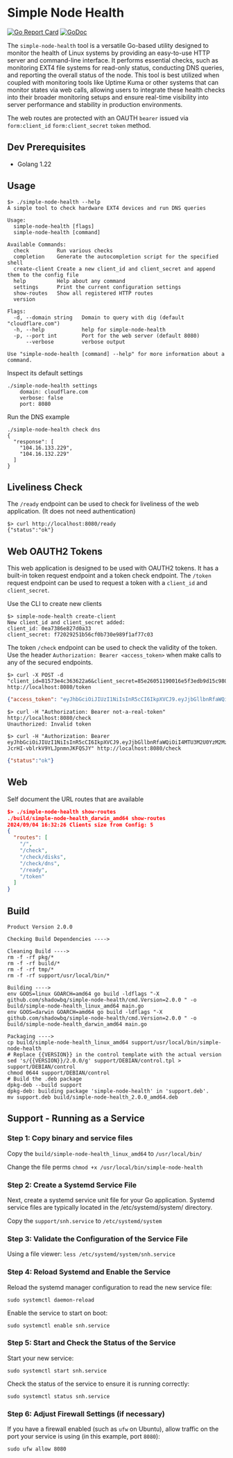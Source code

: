 # Simple Node Health

[![Go Report Card](https://goreportcard.com/badge/github.com/shadowbq/simple-node-health)](https://goreportcard.com/report/github.com/shadowbq/simple-node-health)
[![GoDoc](https://godoc.org/github.com/shadowbq/simple-node-health?status.svg)](https://godoc.org/github.com/shadowbq/simple-node-health)

The `simple-node-health` tool is a versatile Go-based utility designed to monitor the health of Linux systems by providing an easy-to-use HTTP server and command-line interface. It performs essential checks, such as monitoring EXT4 file systems for read-only status, conducting DNS queries, and reporting the overall status of the node. This tool is best utilized when coupled with monitoring tools like Uptime Kuma or other systems that can monitor states via web calls, allowing users to integrate these health checks into their broader monitoring setups and ensure real-time visibility into server performance and stability in production environments.

The web routes are protected with an OAUTH `bearer` issued via `form:client_id` `form:client_secret` `token` method.

## Dev Prerequisites

* Golang 1.22

## Usage

```shell
$> ./simple-node-health --help
A simple tool to check hardware EXT4 devices and run DNS queries

Usage:
  simple-node-health [flags]
  simple-node-health [command]

Available Commands:
  check         Run various checks
  completion    Generate the autocompletion script for the specified shell
  create-client Create a new client_id and client_secret and append them to the config file
  help          Help about any command
  settings      Print the current configuration settings
  show-routes   Show all registered HTTP routes
  version

Flags:
  -d, --domain string   Domain to query with dig (default "cloudflare.com")
  -h, --help            help for simple-node-health
  -p, --port int        Port for the web server (default 8080)
      --verbose         verbose output

Use "simple-node-health [command] --help" for more information about a command.
```

Inspect its default settings

```shell
./simple-node-health settings
	domain: cloudflare.com
	verbose: false
	port: 8080
```

Run the DNS example

```shell
./simple-node-health check dns
{
  "response": [
    "104.16.133.229",
    "104.16.132.229"
  ]
}
```

## Liveliness Check

The `/ready` endpoint can be used to check for liveliness of the web application. (It does not need authentication)

```shell
$> curl http://localhost:8080/ready
{"status":"ok"}
```

## Web OAUTH2 Tokens

This web application is designed to be used with OAUTH2 tokens. It has a built-in token request endpoint and a token check endpoint. The `/token` request endpoint can be used to request a token with a `client_id` and `client_secret`. 

Use the CLI to create new clients 

```shell
$> simple-node-health create-client
New client_id and client_secret added:
client_id: 0ea7386e827d0a33
client_secret: f72029251b56cf0b730e989f1af77c03
```

The token `/check` endpoint can be used to check the validity of the token. Use the header `Authorization: Bearer <access_token>` when make calls to any of the secured endpoints. 


```shell
$> curl -X POST -d "client_id=81573e4c363622a6&client_secret=85e26051190016e5f3edb9d15c9803a9" http://localhost:8080/token
```

```json
{"access_token": "eyJhbGciOiJIUzI1NiIsInR5cCI6IkpXVCJ9.eyJjbGllbnRfaWQiOiI4MTU3M2U0YzM2MzYyMmE2IiwiZXhwIjoxNzI1Mzg3MTQ1fQ.f0OVB8ehLvDgak4-JcrHI-vblrkV9YLJpnmnJKFQSJY", "token_type": "Bearer", "expires_in": 3600} 
```

```shell
$> curl -H "Authorization: Bearer not-a-real-token" http://localhost:8080/check
Unauthorized: Invalid token
```

```shell
$> curl -H "Authorization: Bearer eyJhbGciOiJIUzI1NiIsInR5cCI6IkpXVCJ9.eyJjbGllbnRfaWQiOiI4MTU3M2U0YzM2MzYyMmE2IiwiZXhwIjoxNzI1Mzg3MTQ1fQ.f0OVB8ehLvDgak4-JcrHI-vblrkV9YLJpnmnJKFQSJY" http://localhost:8080/check
```

```json
{"status":"ok"}
```

## Web 

Self document the URL routes that are available 

```json
$> ./simple-node-health show-routes
./build/simple-node-health_darwin_amd64 show-routes
2024/09/04 16:32:26 Clients size from Config: 5
{
  "routes": [
    "/",
    "/check",
    "/check/disks",
    "/check/dns",
    "/ready",
    "/token"
  ]
}
```



## Build

```shell
Product Version 2.0.0

Checking Build Dependencies ---->

Cleaning Build ---->
rm -f -rf pkg/*
rm -f -rf build/*
rm -f -rf tmp/*
rm -f -rf support/usr/local/bin/*

Building ---->
env GOOS=linux GOARCH=amd64 go build -ldflags "-X github.com/shadowbq/simple-node-health/cmd.Version=2.0.0 " -o build/simple-node-health_linux_amd64 main.go
env GOOS=darwin GOARCH=amd64 go build -ldflags "-X github.com/shadowbq/simple-node-health/cmd.Version=2.0.0 " -o build/simple-node-health_darwin_amd64 main.go

Packaging ---->
cp build/simple-node-health_linux_amd64 support/usr/local/bin/simple-node-health
# Replace {{VERSION}} in the control template with the actual version
sed 's/{{VERSION}}/2.0.0/g' support/DEBIAN/control.tpl > support/DEBIAN/control
chmod 0644 support/DEBIAN/control
# Build the .deb package
dpkg-deb --build support
dpkg-deb: building package 'simple-node-health' in 'support.deb'.
mv support.deb build/simple-node-health_2.0.0_amd64.deb
```

## Support - Running as a Service

### Step 1: Copy binary and service files

Copy the `build/simple-node-health_linux_amd64` to `/usr/local/bin/` 

Change the file perms `chmod +x /usr/local/bin/simple-node-health` 

### Step 2: Create a Systemd Service File

Next, create a systemd service unit file for your Go application. Systemd service files are typically located in the /etc/systemd/system/ directory. 

Copy the `support/snh.service` to `/etc/systemd/system` 

### Step 3: Validate the Configuration of the Service File

Using a file viewer: `less /etc/systemd/system/snh.service`

### Step 4: Reload Systemd and Enable the Service

Reload the systemd manager configuration to read the new service file:

`sudo systemctl daemon-reload`

Enable the service to start on boot:

`sudo systemctl enable snh.service`

### Step 5: Start and Check the Status of the Service

Start your new service:

`sudo systemctl start snh.service`

Check the status of the service to ensure it is running correctly:

`sudo systemctl status snh.service`

### Step 6: Adjust Firewall Settings (if necessary)

If you have a firewall enabled (such as `ufw` on Ubuntu), allow traffic on the port your service is using (in this example, port `8080`):

`sudo ufw allow 8080`